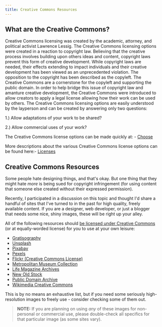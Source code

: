 ```yaml
---
title: Creative Commons Resources
---
```


## What are the Creative Commons?

Creative Commons licensing was created by the academic, attorney, and political activist Lawrence Lessig. The Creative Commons licensing options were created in a reaction to copyright law. Believing that the creative process involves building upon others ideas and content, copyright laws prevent this form of creative development. While copyright laws are needed, their effects extending to impact individuals and their creative development has been viewed as an unprecedented violation. The opposition to the copyright has been described as the copyleft. The Creative Commons are a cornerstone for the copyleft and supporting the public domain. In order to help bridge this issue of copyright law and amanture creative development, the Creative Commons were introduced to allow creators to apply a legal license allowing how their work can be used by others. The Creative Commons licensing options are easily understood by the layperson and can be created by answering only two questions:

1.) Allow adaptations of your work to be shared?

2.) Allow commercial uses of your work?

The Creative Commons license options can be made quickly at: - [Choose](https://creativecommons.org/choose/)

More descriptions about the various Creative Commons license options can be found here:- [Licenses](https://creativecommons.org/licenses/)


## Creative Commons Resources
	
Some people hate designing things, and that's okay. But one thing that they might hate _more_ is being sued for copyright infringement (for using content that someone else created without their expressed permission). 

Recently, I participated in a discussion on this topic and thought I'd share a handful of sites that I've turned to in the past for high quality, freely available content. If you are a designer, web developer, or just a blogger that needs some nice, shiny images, these will be right up your alley.

All of the following resources should [be licensed under Creative Commons](https://creativecommons.org/licenses/) (or at equally-worded license) for you to use at your own leisure:

- [Gratisography](http://gratisography.com/)
- [Unsplash](https://unsplash.com/)
- [Pixabay](https://pixabay.com)
- [Pexels](https://www.pexels.com)
- [Flickr (Creative Commons License)](https://www.flickr.com/search/?advanced=1&license=2%2C3%2C4%2C5%2C6%2C9)
- [Metropolitan Museum Collection](http://www.metmuseum.org/art/collection)
- [Life Magazine Archives](http://images.google.com/hosted/life)
- [New Old Stock](http://nos.twnsnd.co/)
- [Public Domain Archive](http://publicdomainarchive.com/)
- [Wikimedia Creative Commons](https://commons.wikimedia.org/wiki/Main_Page)

This is by no means an exhaustive list, but if you need some seriously high-resolution images to freely use - consider checking some of them out. 

> **NOTE:** If you are planning on using _any_ of these images for non-personal or commercial use, please double-check all specifics for that particular image (as some sites vary).

